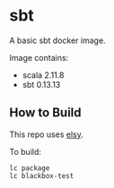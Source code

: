# sbt

A basic sbt docker image.

Image contains:

* scala 2.11.8
* sbt 0.13.13

## How to Build

This repo uses [elsy](https://github.com/cisco/elsy).

To build:

```
lc package
lc blackbox-test
```
